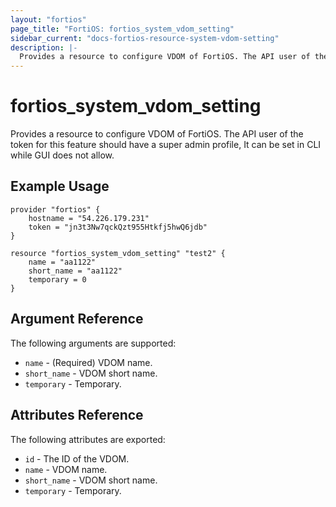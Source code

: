 ```yaml
---
layout: "fortios"
page_title: "FortiOS: fortios_system_vdom_setting"
sidebar_current: "docs-fortios-resource-system-vdom-setting"
description: |-
  Provides a resource to configure VDOM of FortiOS. The API user of the token for this feature should have a super admin profile, It can be set in CLI while GUI does not allow.
---
```


# fortios_system_vdom_setting
Provides a resource to configure VDOM of FortiOS. The API user of the token for this feature should have a super admin profile, It can be set in CLI while GUI does not allow.

## Example Usage
```hcl
provider "fortios" {
	hostname = "54.226.179.231"
	token = "jn3t3Nw7qckQzt955Htkfj5hwQ6jdb"	
}

resource "fortios_system_vdom_setting" "test2" {
	name = "aa1122"
	short_name = "aa1122"
	temporary = 0
}
```

## Argument Reference
The following arguments are supported:
* `name` - (Required) VDOM name.
* `short_name` - VDOM short name.
* `temporary` - Temporary.

## Attributes Reference
The following attributes are exported:
* `id` - The ID of the VDOM.
* `name` - VDOM name.
* `short_name` - VDOM short name.
* `temporary` - Temporary.


